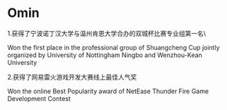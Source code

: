 # Omin
1.获得了宁波诺丁汉大学与温州肯恩大学合办的双城杯比赛专业组第一名\

 Won the first place in the professional group of Shuangcheng Cup jointly organized by University of Nottingham Ningbo and Wenzhou-Kean University



2.获得了网易雷火游戏开发大赛线上最佳人气奖

Won the online Best Popularity award of NetEase Thunder Fire Game Development Contest

